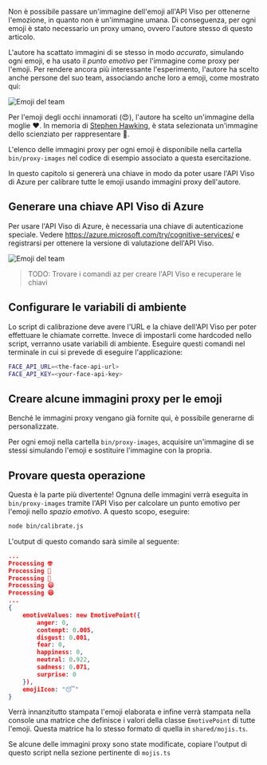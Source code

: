 Non è possibile passare un'immagine dell'emoji all'API Viso per ottenerne l'emozione, in quanto non è un'immagine umana. Di conseguenza, per ogni emoji è stato necessario un proxy umano, ovvero l'autore stesso di questo articolo.

L'autore ha scattato immagini di se stesso in modo _accurato_, simulando ogni emoji, e ha usato il _punto emotivo_ per l'immagine come proxy per l'emoji. Per rendere ancora più interessante l'esperimento, l'autore ha scelto anche persone del suo team, associando anche loro a emoji, come mostrato qui:

![Emoji del team](/media-drafts/team.jpg)

Per l'emoji degli occhi innamorati (😍), l'autore ha scelto un'immagine della moglie ❤️. In memoria di [Stephen Hawking](https://en.wikipedia.org/wiki/Stephen_Hawking), è stata selezionata un'immagine dello scienziato per rappresentare 🤔.

L'elenco delle immagini proxy per ogni emoji è disponibile nella cartella `bin/proxy-images` nel codice di esempio associato a questa esercitazione.

In questo capitolo si genererà una chiave in modo da poter usare l'API Viso di Azure per calibrare tutte le emoji usando immagini proxy dell'autore.

## <a name="generate-an-azure-face-api-key"></a>Generare una chiave API Viso di Azure

<!-- To make calls to the Azure Face API we will need a special authorization key.

We are going to create one using the `az` CLI. -->

Per usare l'API Viso di Azure, è necessaria una chiave di autenticazione speciale. Vedere https://azure.microsoft.com/try/cognitive-services/ e registrarsi per ottenere la versione di valutazione dell'API Viso.

![Emoji del team](/media-drafts/4.calibrating-emojis.get-face-api.png)

> TODO: Trovare i comandi az per creare l'API Viso e recuperare le chiavi

<!-- > NOTE the Azure Face API doesn't return the emotion information by default, we need to switch on this behavior by setting some query parameters, like so:
> https://westeurope.api.cognitive.microsoft.com/face/v1.0/detect?returnFaceId=false&returnFaceLandmarks=false&returnFaceAttributes=emotion -->

## <a name="setup-the-environment-variables"></a>Configurare le variabili di ambiente

Lo script di calibrazione deve avere l'URL e la chiave dell'API Viso per poter effettuare le chiamate corrette. Invece di impostarli come hardcoded nello script, verranno usate variabili di ambiente. Eseguire questi comandi nel terminale in cui si prevede di eseguire l'applicazione:

```bash
FACE_API_URL=<the-face-api-url>
FACE_API_KEY=<your-face-api-key>
```

<!-- > NOTE
> Don't forget to add the query param returnFaceAttributes=emotion to ensure the Face API returns emotion as well -->

## <a name="create-some-proxy-images-for-emojis"></a>Creare alcune immagini proxy per le emoji

Benché le immagini proxy vengano già fornite qui, è possibile generarne di personalizzate.

Per ogni emoji nella cartella `bin/proxy-images`, acquisire un'immagine di se stessi simulando l'emoji e sostituire l'immagine con la propria.

## <a name="try-it-out"></a>Provare questa operazione

Questa è la parte più divertente! Ognuna delle immagini verrà eseguita in `bin/proxy-images` tramite l'API Viso per calcolare un punto emotivo per l'emoji nello _spazio emotivo_. A questo scopo, eseguire:

```bash
node bin/calibrate.js
```

L'output di questo comando sarà simile al seguente:

```json
...
Processing 🤓
Processing 🤔
Processing 🦄
Processing 😃
Processing 😆
...
{
    emotiveValues: new EmotivePoint({
        anger: 0,
        contempt: 0.005,
        disgust: 0.001,
        fear: 0,
        happiness: 0,
        neutral: 0.922,
        sadness: 0.071,
        surprise: 0
    }),
    emojiIcon: "😴"
}
```

Verrà innanzitutto stampata l'emoji elaborata e infine verrà stampata nella console una matrice che definisce i valori della classe `EmotivePoint` di tutte l'emoji. Questa matrice ha lo stesso formato di quella in `shared/mojis.ts`.

Se alcune delle immagini proxy sono state modificate, copiare l'output di questo script nella sezione pertinente di `mojis.ts`

